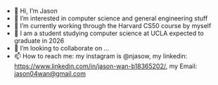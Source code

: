 - 👋 Hi, I’m Jason
- 👀 I’m interested in computer science and general engineering stuff
- 🌱 I’m currently working through the Harvard CS50 course by myself
- 📕 I am a student studying computer science at UCLA expected to graduate in 2026
- 💞️ I’m looking to collaborate on ...
- 📫 How to reach me: my instagram is @njasow, my linkedin: https://www.linkedin.com/in/jason-wan-b18365202/, my Email: jason04wan@gmail.com

